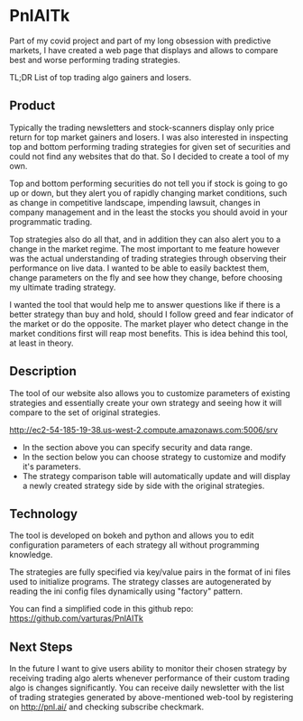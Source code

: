# PnlAITk
Part of my covid project and part of my long obsession with predictive markets, I have created a web page that displays and allows to compare best and worse performing trading strategies. 

TL;DR List of top trading algo gainers and losers.

## Product
Typically the trading newsletters and stock-scanners display only price return for top market gainers and losers. I was also interested in inspecting top and bottom performing trading strategies for given set of securities and could not find any websites that do that. So I decided to create a tool of my own.

Top and bottom performing securities do not tell you if stock is going to go up or down, but they alert you of rapidly changing market conditions, such as change in competitive landscape, impending lawsuit, changes in company management and in the least the stocks you should avoid in your programmatic trading.

Top strategies also do all that, and in addition they can also alert you to a change in the market regime. The most important to me feature however was the actual understanding of trading strategies through observing their performance on live data. I wanted to be able to easily backtest them, change parameters on the fly and see how they change, before choosing my ultimate trading strategy.

I wanted the tool that would help me to answer questions like if there is a better strategy than buy and hold, should I follow greed and fear indicator of the market or do the opposite. The market player who detect change in the market conditions first will reap most benefits. This is idea behind this tool, at least in theory.

## Description
The tool of our website also allows you to customize parameters of existing strategies and essentially create your own strategy and seeing how it will compare to the set of original strategies.

http://ec2-54-185-19-38.us-west-2.compute.amazonaws.com:5006/srv

* In the section above you can specify security and data range.
* In the section below you can choose strategy to customize and modify it's parameters.
* The strategy comparison table will automatically update and will display a newly created strategy side by side with the original strategies.

## Technology
The tool is developed on bokeh and python and allows you to edit configuration parameters of each strategy all without programming knowledge.

The strategies are fully specified via key/value pairs in the format of ini files used to initialize programs. The strategy classes are autogenerated by reading the ini config files dynamically using "factory" pattern.

You can find a simplified code in this github repo: https://github.com/varturas/PnlAITk

## Next Steps
In the future I want to give users ability to monitor their chosen strategy by receiving trading algo alerts whenever performance of their custom trading algo is changes significantly.
You can receive daily newsletter with the list of trading strategies generated by above-mentioned web-tool by registering on http://pnl.ai/ and checking subscribe checkmark.

